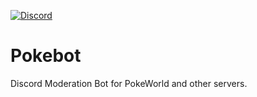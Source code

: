[![Discord](https://img.shields.io/discord/416629239211884555.svg?colorB=7289DA&label=discord)](https://discord.gg/ecZPbNc)

# Pokebot

Discord Moderation Bot for PokeWorld and other servers.
